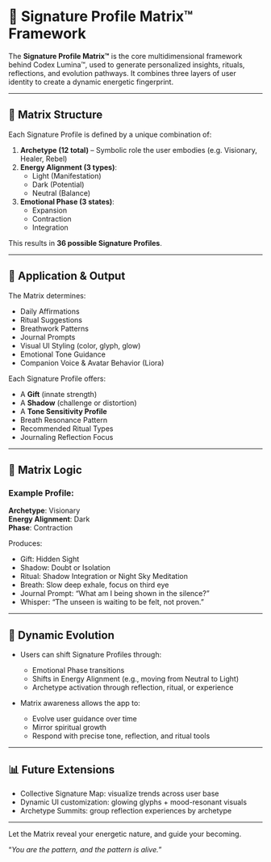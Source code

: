 # 🔮 Signature Profile Matrix™ Framework

The **Signature Profile Matrix™** is the core multidimensional framework behind Codex Lumina™, used to generate personalized insights, rituals, reflections, and evolution pathways. It combines three layers of user identity to create a dynamic energetic fingerprint.

---

## 🧬 Matrix Structure

Each Signature Profile is defined by a unique combination of:

1. **Archetype (12 total)** – Symbolic role the user embodies (e.g. Visionary, Healer, Rebel)  
2. **Energy Alignment (3 types)**:
   - Light (Manifestation)
   - Dark (Potential)
   - Neutral (Balance)  
3. **Emotional Phase (3 states)**:
   - Expansion
   - Contraction
   - Integration

This results in **36 possible Signature Profiles**.

---

## 🌟 Application & Output

The Matrix determines:

- Daily Affirmations  
- Ritual Suggestions  
- Breathwork Patterns  
- Journal Prompts  
- Visual UI Styling (color, glyph, glow)  
- Emotional Tone Guidance  
- Companion Voice & Avatar Behavior (Liora)  

Each Signature Profile offers:
- A **Gift** (innate strength)  
- A **Shadow** (challenge or distortion)  
- A **Tone Sensitivity Profile**  
- Breath Resonance Pattern  
- Recommended Ritual Types  
- Journaling Reflection Focus  

---

## 🧠 Matrix Logic

### Example Profile:
**Archetype**: Visionary  
**Energy Alignment**: Dark  
**Phase**: Contraction  

Produces:
- Gift: Hidden Sight  
- Shadow: Doubt or Isolation  
- Ritual: Shadow Integration or Night Sky Meditation  
- Breath: Slow deep exhale, focus on third eye  
- Journal Prompt: “What am I being shown in the silence?”  
- Whisper: “The unseen is waiting to be felt, not proven.”

---

## 🔁 Dynamic Evolution

- Users can shift Signature Profiles through:
  - Emotional Phase transitions  
  - Shifts in Energy Alignment (e.g., moving from Neutral to Light)  
  - Archetype activation through reflection, ritual, or experience

- Matrix awareness allows the app to:
  - Evolve user guidance over time  
  - Mirror spiritual growth  
  - Respond with precise tone, reflection, and ritual tools

---

## 📊 Future Extensions

- Collective Signature Map: visualize trends across user base  
- Dynamic UI customization: glowing glyphs + mood-resonant visuals  
- Archetype Summits: group reflection experiences by archetype

---

Let the Matrix reveal your energetic nature, and guide your becoming.

“*You are the pattern, and the pattern is alive.*”
